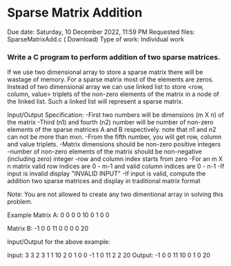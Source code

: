 # Sparse Matrix Addition
 Due date: Saturday, 10 December 2022, 11:59 PM
 Requested files: SparseMatrixAdd.c ( Download)
Type of work:  Individual work
### Write a C program to perform addition of two sparse matrices.

If we use two dimensional array to store a sparse matrix there will be wastage of memory.
For a sparse matrix most of the elements are zeros. Instead of two dimensional array
we can use linked list to store <row, column, value> triplets of the non-zero elements of the matrix
in a node of the linked list. Such a linked list will represent a sparse matrix.

Input/Output Specification:
-First two numbers will be dimensions (m X n) of the matrix
-Third (n1) and fourth (n2) number will be number of non-zero elements of the sparse matrices A and B respectively. note that n1 and n2 can not be more than mxn.
-From the fifth number, you will get row, column and value triplets.
-Matrix dimensions should be non-zero positive integers
-number of non-zero elements of the matrix should be non-negative (including zero) integer
-row and column  index starts from zero
-For an m X n matrix valid row indices are 0 - m-1 and valid column indices are 0 - n-1
-If input is invalid display "INVALID INPUT"
-If input is valid, compute the addition two sparse matrices and display in traditional matrix format

Note: You are not allowed to create any two dimentional array in solving this problem.

Example
Matrix A:
0 0 0
0 10 0
1 0 0

Matrix B:
-1 0 0
11 0 0
0 0 20

Input/Output for the above example:

Input:
3 3
2 3
1 1 10
2 0 1
0 0 -1
1 0 11
2 2 20
Output:
-1 0 0
11 10 0
1 0 20
